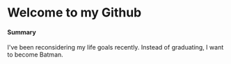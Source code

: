 # Welcome to my Github

#### Summary

I've been reconsidering my life goals recently. Instead of graduating, I want to become Batman.